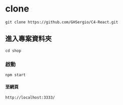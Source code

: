 # clone

```
git clone https://github.com/GHSergio/C4-React.git
```

## 進入專案資料夾

```
cd shop
```

### 啟動

```
npm start
```

#### 至網頁

```
http://localhost:3333/
```

